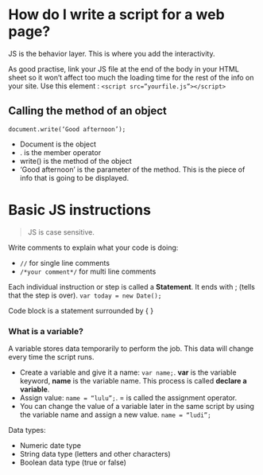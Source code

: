 # How do I write a script for a web page?

JS is the behavior layer. This is where you add the interactivity.

As good practise, link your JS file at the end of the body in your HTML sheet so it won’t affect too much the loading time for the rest of the info on your site.
Use this element : `<script src=”yourfile.js”></script>`

## Calling the method of an object 

`document.write(‘Good afternoon’);`

- Document is the object
- . is the member operator
- write() is the method of the object
- ‘Good afternoon’ is the parameter of the method. This is the piece of info that is going to be displayed.


# Basic JS instructions

> JS is case sensitive.

Write comments to explain what your code is doing:
- `//` for single line comments
- `/*your comment*/` for multi line comments

Each individual instruction or step is called a **Statement**. It ends with ; (tells that the step is over).
`var today = new Date();`

Code block is a statement surrounded by { }

### What is a variable?

A variable stores data temporarily to perform the job. This data will change every time the script runs.
  - Create a variable and give it a name: `var name;`. **var** is the variable keyword, **name** is the variable name. This process is called **declare a variable**.
- Assign value: `name = “lulu”;`. = is called the assignment operator.
- You can change the value of a variable later in the same script by using the variable name and assign a new value. `name = “ludi”;`

Data types:
- Numeric date type
- String data type (letters and other characters)
- Boolean data type (true or false)
